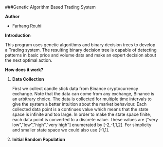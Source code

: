 ###Genetic Algorithm Based Trading System

**Author**
* Farhang Rouhi

**Introduction**

This program uses genetic algorithms and binary decision trees to develop a Trading system. The resulting binary decision tree
is capable of detecting patterns in basic price and volume data and make an expert decision about the next optimal action.

**How does it work?**
1.  **Data Collection**
    
    First we collect candle stick data from Binance cryptocurrency exchange. Note that the data can come from any exchange, Binance is an arbitrary choice.
The data is collected for multiple time intervals to give the system a better intuition about the market behaviour. Each collected data point is a 
continues value which means that the state space is infinite and too large. In order to make the state space finite, 
each data point is converted to a discrete value. These values are ["very low","low","high","very high"] enumerated by [-2,-1,1,2].
For simplicity and smaller state space we could also use [-1,1].

2. **Initial Random Population**

    
